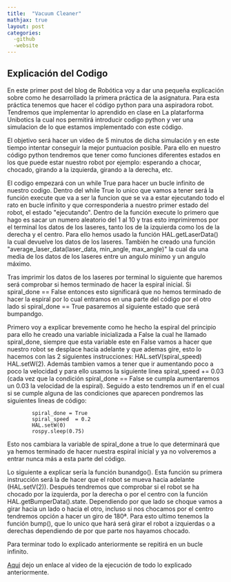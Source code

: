```yaml
---
title:  "Vacuum Cleaner"
mathjax: true
layout: post
categories:
  -github
  -website
---
```


## Explicación del Codigo 

En este primer post del blog de Robótica voy a dar una pequeña explicación sobre como he desarrollado la primera práctica de la asignatura. Para esta
práctica tenemos que hacer el código python para una aspiradora robot. Tendremos que implementar lo aprendido en clase en La platarforma Unibotics la
cual nos permitirá introducir codigo python y ver una simulacion de lo que estamos implementado con este código.

El objetivo será hacer un video de 5 minutos de dicha simulación y en este tiempo intentar conseguir la mejor puntuacion posible. Para ello en nuestro
código python tendremos que tener como funciones diferentes estados en los que puede estar nuestro robot por ejemplo: esperando a chocar, chocado, 
girando a la izquierda, girando a la derecha, etc.

El codigo empezará con un while True para hacer un bucle infinito de nuestro codigo. Dentro del while True lo unico que vamos a tener será la función
execute que va a ser la funcion que se va a estar ejecutando todo el rato en bucle infinito y que corresponderia a nuestro primer estado del robot, 
el estado "ejecutando". Dentro de la función execute lo primero que hago es sacar un numero aleatorio del 1 al 10 y tras esto imprimiremos por el 
terminal los datos de los laseres, tanto los de la izquierda como los de la derecha y el centro. Para ello hemos usado la función HAL.getLaserData() la
cual devuelve los datos de los laseres. También he creado una función "average_laser_data(laser_data, min_angle, max_angle)" la cual da una media de los
datos de los laseres entre un angulo minimo y un angulo máximo.

Tras imprimir los datos de los laseres por terminal lo siguiente que haremos será comprobar si hemos terminado de hacer la espiral inicial. Si 
spiral_done == False entonces esto significará que no hemos terminado de hacer la espiral por lo cual entramos en una parte del código por el otro
lado si spiral_done == True pasaremos al siguiente estado que será bumpandgo.

Primero voy a explicar brevemente como he hecho la espiral del principio para ello he creado una variable inicializada a False la cual he llamado
spiral_done, siempre que esta variable este en False vamos a hacer que nuestro robot se desplace hacia adelante y que ademas gire, esto lo hacemos con
las 2 siguientes instrucciones:  HAL.setV(spiral_speed) HAL.setW(2). Además tambien vamos a tener que ir aumentando poco a poco la velocidad y para ello
usamos la siguiente linea spiral_speed += 0.03 (cada vez que la condición spiral_done == False se cumpla aumentaremos un 0.03 la velocidad de la 
espiral). Seguido a esto tendremos un if en el cual si se cumple alguna de las condiciones que aparecen pondremos las siguientes lineas de código:

            spiral_done = True
            spiral_speed  = 0.2
            HAL.setW(0)
            rospy.sleep(0.75)
 
 Esto nos cambiara la variable de spiral_done a true lo que determinará que ya hemos terminado de hacer nuestra espiral inicial y ya no volveremos a 
 entrar nunca más a esta parte del código.
 
 Lo siguiente a explicar sería la función bunandgo(). Esta función su primera instrucción será la de hacer que el robot se mueva hacia adelante
 (HAL.setV(2)). Después tendremos que comprobar si el robot se ha chocado por la izquierda, por la derecha o por el centro con la función 
 HAL.getBumperData().state. Dependiendo por que lado se choque vamos a girar hacia un lado o hacia el otro, incluso si nos chocamos por el centro
 tendremos opción a hacer un giro de 180ª. Para esto ultimo tenemos la función bump(), que lo unico que hará será girar el robot a izquierdas o a 
 derechas dependiendo de por que parte nos hayamos chocado.
 
 Para terminar todo lo explicado anteriormente se repitirá en un bucle infinito.
 
 [Aqui](https://www.youtube.com/channel/UCasNVT5uSNgtYm2MVWf0zKg) dejo un enlace al video de la ejecución de todo lo explicado anteriormente.








